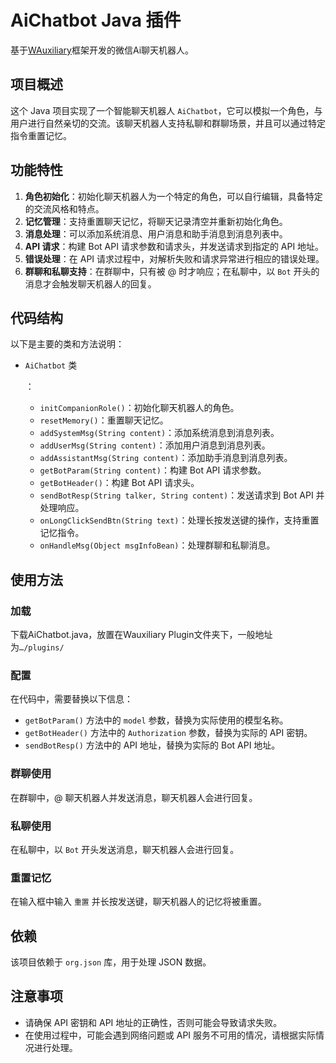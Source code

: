 # AiChatbot Java 插件

基于[WAuxiliary](https://github.com/HdShare/WAuxiliary_Public)框架开发的微信Ai聊天机器人。

## 项目概述

这个 Java 项目实现了一个智能聊天机器人 `AiChatbot`，它可以模拟一个角色，与用户进行自然亲切的交流。该聊天机器人支持私聊和群聊场景，并且可以通过特定指令重置记忆。

## 功能特性

1. **角色初始化**：初始化聊天机器人为一个特定的角色，可以自行编辑，具备特定的交流风格和特点。
2. **记忆管理**：支持重置聊天记忆，将聊天记录清空并重新初始化角色。
3. **消息处理**：可以添加系统消息、用户消息和助手消息到消息列表中。
4. **API 请求**：构建 Bot API 请求参数和请求头，并发送请求到指定的 API 地址。
5. **错误处理**：在 API 请求过程中，对解析失败和请求异常进行相应的错误处理。
6. **群聊和私聊支持**：在群聊中，只有被 @ 时才响应；在私聊中，以 `Bot` 开头的消息才会触发聊天机器人的回复。

## 代码结构

以下是主要的类和方法说明：

- `AiChatbot` 类

  ：

  - `initCompanionRole()`：初始化聊天机器人的角色。
  - `resetMemory()`：重置聊天记忆。
  - `addSystemMsg(String content)`：添加系统消息到消息列表。
  - `addUserMsg(String content)`：添加用户消息到消息列表。
  - `addAssistantMsg(String content)`：添加助手消息到消息列表。
  - `getBotParam(String content)`：构建 Bot API 请求参数。
  - `getBotHeader()`：构建 Bot API 请求头。
  - `sendBotResp(String talker, String content)`：发送请求到 Bot API 并处理响应。
  - `onLongClickSendBtn(String text)`：处理长按发送键的操作，支持重置记忆指令。
  - `onHandleMsg(Object msgInfoBean)`：处理群聊和私聊消息。

## 使用方法

### 加载

下载AiChatbot.java，放置在Wauxiliary Plugin文件夹下，一般地址为`…/plugins/`

### 配置

在代码中，需要替换以下信息：

- `getBotParam()` 方法中的 `model` 参数，替换为实际使用的模型名称。
- `getBotHeader()` 方法中的 `Authorization` 参数，替换为实际的 API 密钥。
- `sendBotResp()` 方法中的 API 地址，替换为实际的 Bot API 地址。

### 群聊使用

在群聊中，@ 聊天机器人并发送消息，聊天机器人会进行回复。

### 私聊使用

在私聊中，以 `Bot` 开头发送消息，聊天机器人会进行回复。

### 重置记忆

在输入框中输入 `重置` 并长按发送键，聊天机器人的记忆将被重置。

## 依赖

该项目依赖于 `org.json` 库，用于处理 JSON 数据。

## 注意事项

- 请确保 API 密钥和 API 地址的正确性，否则可能会导致请求失败。
- 在使用过程中，可能会遇到网络问题或 API 服务不可用的情况，请根据实际情况进行处理。